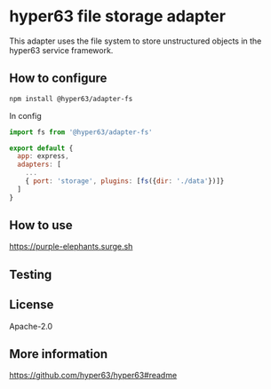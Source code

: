 # hyper63 file storage adapter

This adapter uses the file system to store unstructured objects
in the hyper63 service framework.

## How to configure

``` sh
npm install @hyper63/adapter-fs
```

In config

``` js
import fs from '@hyper63/adapter-fs'

export default {
  app: express,
  adapters: [
    ...
    { port: 'storage', plugins: [fs({dir: './data'})]}
  ]
}
```

## How to use

https://purple-elephants.surge.sh

## Testing

## License

Apache-2.0

## More information

https://github.com/hyper63/hyper63#readme
